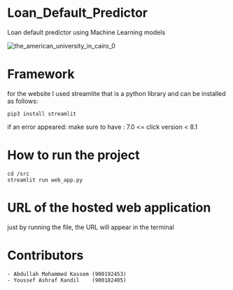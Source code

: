 # Loan_Default_Predictor
Loan default predictor using Machine Learning models

![the_american_university_in_cairo_0](https://user-images.githubusercontent.com/63082375/145812500-c4416b84-b1f0-4c99-b2f5-39622d864d2b.jpg)




# Framework

for the website I used streamlite that is a python library and can be installed as follows:

    pip3 install streamlit
    
if an error appeared:
make sure to have :  7.0 <= click version  < 8.1 

# How to run the project

    cd /src
    streamlit run web_app.py

# URL of the hosted web application

just by running the file, the URL will appear in the terminal

# Contributors
    - Abdullah Mohammed Kassem (900192453)
    - Youssef Ashraf Kandil    (900182405)
